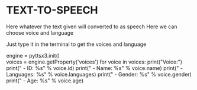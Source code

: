 # TEXT-TO-SPEECH

Here whatever the text given will converted to as speech
Here we can choose voice and language

Just type it in the terminal to get the voices and language

engine = pyttsx3.init()  
voices = engine.getProperty('voices')
for voice in voices:
 print("Voice:")
 print(" - ID: %s" % voice.id)
 print(" - Name: %s" % voice.name)
 print(" - Languages: %s" % voice.languages)
 print(" - Gender: %s" % voice.gender)
 print(" - Age: %s" % voice.age)
